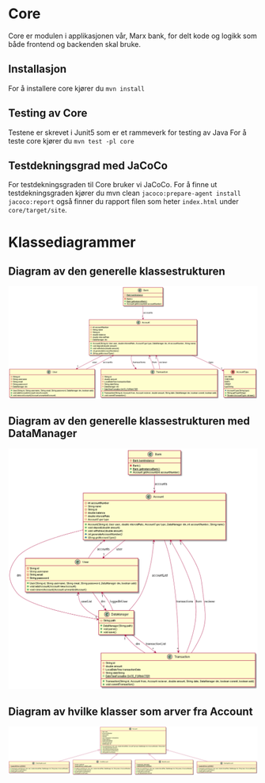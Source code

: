 # Core
Core er modulen i applikasjonen vår, Marx bank, for delt kode og logikk som både frontend og backenden skal bruke.

## Installasjon
For å installere core kjører du `mvn install`

## Testing av Core
Testene er skrevet i Junit5 som er et rammeverk for testing av Java
For å teste core kjører du `mvn test -pl core`

## Testdekningsgrad med JaCoCo
For testdekningsgraden til Core bruker vi JaCoCo.
For å finne ut testdekningsgraden kjører du mvn clean `jacoco:prepare-agent install jacoco:report` også finner du rapport filen som heter `index.html` under `core/target/site`.

# Klassediagrammer

## Diagram av den generelle klassestrukturen

![](../diagrammer/klassediagram_uten_dm.png)

## Diagram av den generelle klassestrukturen med DataManager

![](../diagrammer/klassediagram_med_dm.png)

## Diagram av hvilke klasser som arver fra Account

![](../diagrammer/klassediagram_konto_arv.png)
